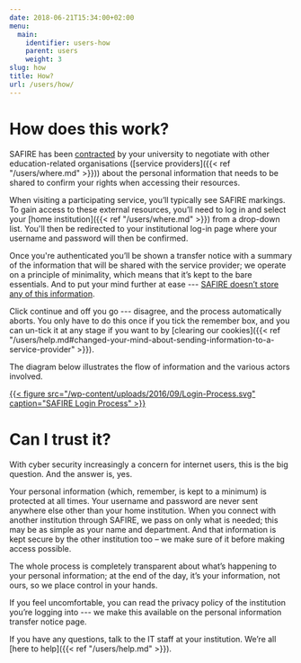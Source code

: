 ```yaml
---
date: 2018-06-21T15:34:00+02:00
menu:
  main:
    identifier: users-how
    parent: users
    weight: 3
slug: how
title: How?
url: /users/how/
---
```


# How does this work?

SAFIRE has been [contracted](/safire/policy/participation/) by your university to negotiate with other education-related organisations ([service providers]({{< ref "/users/where.md" >}})) about the personal information that needs to be shared to confirm your rights when accessing their resources.

When visiting a participating service, you’ll typically see SAFIRE markings. To gain access to these external resources, you’ll need to log in and select your [home institution]({{< ref "/users/where.md" >}}) from a drop-down list. You'll then be redirected to your institutional log-in page where your username and password will then be confirmed.

Once you're authenticated you’ll be shown a transfer notice with a summary of the information that will be shared with the service provider; we operate on a principle of minimality, which means that it’s kept to the bare essentials. And to put your mind further at ease --- [SAFIRE doesn’t store any of this information](/safire/policy/privacy/).

Click continue and off you go --- disagree, and the process automatically aborts. You only have to do this once if you tick the remember box, and you can un-tick it at any stage if you want to by [clearing our cookies]({{< ref "/users/help.md#changed-your-mind-about-sending-information-to-a-service-provider" >}}).

The diagram below illustrates the flow of information and the various actors involved.

[{{< figure src="/wp-content/uploads/2016/09/Login-Process.svg" caption="SAFIRE Login Process" >}}](/wp-content/uploads/2016/09/Login-Process.svg)

# Can I trust it?

With cyber security increasingly a concern for internet users, this is the big question. And the answer is, yes.

Your personal information (which, remember, is kept to a minimum) is protected at all times. Your username and password are never sent anywhere else other than your home institution. When you connect with another institution through SAFIRE, we pass on only what is needed; this may be as simple as your name and department. And that information is kept secure by the other institution too – we make sure of it before making access possible.

The whole process is completely transparent about what’s happening to your personal information; at the end of the day, it’s your information, not ours, so we place control in your hands.

If you feel uncomfortable, you can read the privacy policy of the institution you’re logging into --- we make this available on the personal information transfer notice page.

If you have any questions, talk to the IT staff at your institution. We’re all [here to help]({{< ref "/users/help.md" >}}).
